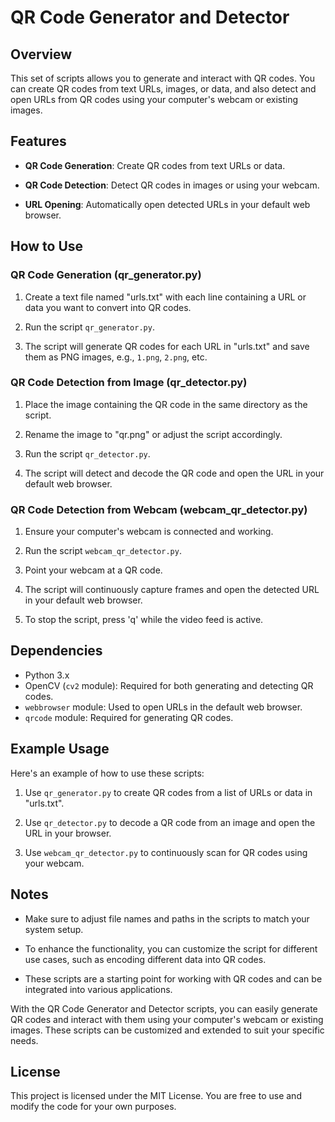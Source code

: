 # QR Code Generator and Detector

## Overview

This set of scripts allows you to generate and interact with QR codes. You can create QR codes from text URLs, images, or data, and also detect and open URLs from QR codes using your computer's webcam or existing images.

## Features

- **QR Code Generation**: Create QR codes from text URLs or data.
  
- **QR Code Detection**: Detect QR codes in images or using your webcam.

- **URL Opening**: Automatically open detected URLs in your default web browser.

## How to Use

### QR Code Generation (qr_generator.py)

1. Create a text file named "urls.txt" with each line containing a URL or data you want to convert into QR codes.

2. Run the script `qr_generator.py`.

3. The script will generate QR codes for each URL in "urls.txt" and save them as PNG images, e.g., `1.png`, `2.png`, etc.

### QR Code Detection from Image (qr_detector.py)

1. Place the image containing the QR code in the same directory as the script.

2. Rename the image to "qr.png" or adjust the script accordingly.

3. Run the script `qr_detector.py`.

4. The script will detect and decode the QR code and open the URL in your default web browser.

### QR Code Detection from Webcam (webcam_qr_detector.py)

1. Ensure your computer's webcam is connected and working.

2. Run the script `webcam_qr_detector.py`.

3. Point your webcam at a QR code.

4. The script will continuously capture frames and open the detected URL in your default web browser.

5. To stop the script, press 'q' while the video feed is active.

## Dependencies

- Python 3.x
- OpenCV (`cv2` module): Required for both generating and detecting QR codes.
- `webbrowser` module: Used to open URLs in the default web browser.
- `qrcode` module: Required for generating QR codes.

## Example Usage

Here's an example of how to use these scripts:

1. Use `qr_generator.py` to create QR codes from a list of URLs or data in "urls.txt".

2. Use `qr_detector.py` to decode a QR code from an image and open the URL in your browser.

3. Use `webcam_qr_detector.py` to continuously scan for QR codes using your webcam.

## Notes

- Make sure to adjust file names and paths in the scripts to match your system setup.

- To enhance the functionality, you can customize the script for different use cases, such as encoding different data into QR codes.

- These scripts are a starting point for working with QR codes and can be integrated into various applications.

With the QR Code Generator and Detector scripts, you can easily generate QR codes and interact with them using your computer's webcam or existing images. These scripts can be customized and extended to suit your specific needs.

## License

This project is licensed under the MIT License. You are free to use and modify the code for your own purposes.
